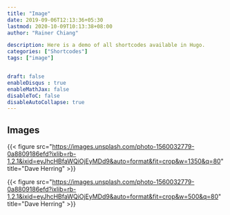 ```yaml
---
title: "Image"
date: 2019-09-06T12:13:36+05:30
lastmod: 2020-10-09T10:13:38+08:00
author: "Rainer Chiang"

description: Here is a demo of all shortcodes available in Hugo.
categories: ["Shortcodes"]
tags: ["image"]


draft: false
enableDisqus : true
enableMathJax: false
disableToC: false
disableAutoCollapse: true
---
```


## Images

{{< figure src="https://images.unsplash.com/photo-1560032779-0a8809186efd?ixlib=rb-1.2.1&ixid=eyJhcHBfaWQiOjEyMDd9&auto=format&fit=crop&w=1350&q=80" title="Dave Herring" >}}

{{< figure src="https://images.unsplash.com/photo-1560032779-0a8809186efd?ixlib=rb-1.2.1&ixid=eyJhcHBfaWQiOjEyMDd9&auto=format&fit=crop&w=500&q=80" title="Dave Herring" >}}



